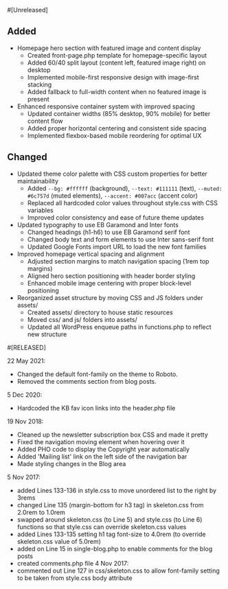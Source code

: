 #[Unreleased]

## Added
- Homepage hero section with featured image and content display
  - Created front-page.php template for homepage-specific layout
  - Added 60/40 split layout (content left, featured image right) on desktop
  - Implemented mobile-first responsive design with image-first stacking
  - Added fallback to full-width content when no featured image is present
- Enhanced responsive container system with improved spacing
  - Updated container widths (85% desktop, 90% mobile) for better content flow
  - Added proper horizontal centering and consistent side spacing
  - Implemented flexbox-based mobile reordering for optimal UX

## Changed
- Updated theme color palette with CSS custom properties for better maintainability
  - Added `--bg: #ffffff` (background), `--text: #111111` (text), `--muted: #6c757d` (muted elements), `--accent: #007acc` (accent color)
  - Replaced all hardcoded color values throughout style.css with CSS variables
  - Improved color consistency and ease of future theme updates
- Updated typography to use EB Garamond and Inter fonts
  - Changed headings (h1-h6) to use EB Garamond serif font
  - Changed body text and form elements to use Inter sans-serif font
  - Updated Google Fonts import URL to load the new font families
- Improved homepage vertical spacing and alignment
  - Adjusted section margins to match navigation spacing (1rem top margins)
  - Aligned hero section positioning with header border styling
  - Enhanced mobile image centering with proper block-level positioning
- Reorganized asset structure by moving CSS and JS folders under assets/
  - Created assets/ directory to house static resources
  - Moved css/ and js/ folders into assets/
  - Updated all WordPress enqueue paths in functions.php to reflect new structure

#[RELEASED]

22 May 2021:
- Changed the default font-family on the theme to Roboto.
- Removed the comments section from blog posts.

5 Dec 2020:
- Hardcoded the KB fav icon links into the header.php file

19 Nov 2018:
- Cleaned up the newsletter subscription box CSS and made it pretty
- Fixed the navigation moving element when hovering over it
- Added PHO code to display the Copyright year automatically
- Added 'Mailing list' link on the left side of the navigation bar
- Made styling changes in the Blog area

5 Nov 2017:
 - added Lines 133-136 in style.css to move unordered list to the right by 3rems
 - changed Line 135 (margin-bottom for h3 tag) in skeleton.css from 2.0rem to 1.0rem
 - swapped around skeleton.css (to Line 5) and style.css (to Line 6) functions so that style.css can override skeleton.css values
 - added Lines 133-135 setting h1 tag font-size to 4.0rem (to override skeleton.css value of 5.0rem)
 - added <?php comments_template(); ?> on Line 15 in single-blog.php to enable comments for the blog posts
 - created comments.php file
4 Nov 2017:
 - commented out Line 127 in css/skeleton.css to allow font-family setting to be taken from style.css body attribute
